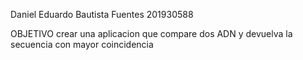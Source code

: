 Daniel Eduardo Bautista Fuentes
201930588

OBJETIVO
crear una aplicacion que compare dos ADN y devuelva la secuencia con mayor coincidencia
